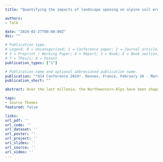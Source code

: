 ```yaml
---
title: "Quantifying the impacts of landscape opening on alpine soil erosion dynamics during the Holocene"

authors:
- Talk

date: "2024-02-27T00:00:00Z"
doi: ""

# Publication type.
# Legend: 0 = Uncategorized; 1 = Conference paper; 2 = Journal article;
# 3 = Preprint / Working Paper; 4 = Report; 5 = Book; 6 = Book section;
# 7 = Thesis; 8 = Patent
publication_types: ["1"]

# Publication name and optional abbreviated publication name.
publication: "*Q14 Conference 2024*. Rennes, France, February 26 - March 1 2024"
publication_short: ""

abstract: Over the last millenia, the Northwestern-Alps have been shaped by human land-use, leading to a progressive openess of the landscape. Landscape opening has strongly affected soil erosion intensities and has generalized this threat to all atitudinal zones within this area. Indeed, paleo-environmental records from lake sediment archives revealed the impacts of both intensity and extensivity of agro-pastoralism activities on soil erosion dynamics. Number of sites have faced the exceedance of tolerable erosion thresholds during transient erosion periods conducting to new degraded steady states of erosion conditions compared to the Early-Holocene initial conditions. However, the drivers causing such intensive erosion periods are still barely quantified, limiting our understanding of the impacts of landscape opening on soil erosion and on its related negative feedbacks on the state of the environment. Here we propose to distangle the drivers of long-term soil erosion dynamics by quantifying the respective impacts of both landscape opening and land-use change on soil erosion. We have investigated thousands of scenarios by coupling a soil erosion model and paleo-environmental proxies of land-cover and land-use change to identify the most reaslitic drivers of erosion dynamics in two alpine lake watersheds over the Holocene period. The results suggest the predominance of the impact of extensive patoralism on soil erosion intensity, over even more intensive land-uses like croplands. Moreover, our results suggest the high sensivity of these alpine sites to rapid land-cover disturbances and/or rapid changes in the land-use practices on the erosion response within their respective watershed. Finally, our results further suggest that landscape opening above or below specific land-use intensity thresholds may significatively influence the sensitivity of soil to rainfall. Coupling models and paleo-environmental proxies should hence open new avenues to assess in a more integrative way the drivers of environmental variables within lake watershed systems over long-term periods by permitting quantification, investigation of scenarios and/or testing hypothesis.

tags:
- Source Themes
featured: false

links:
url_pdf: ''
url_code: ''
url_dataset: ''
url_poster: ''
url_project: ''
url_slides: ''
url_source: ''
url_video: ''
---
```

